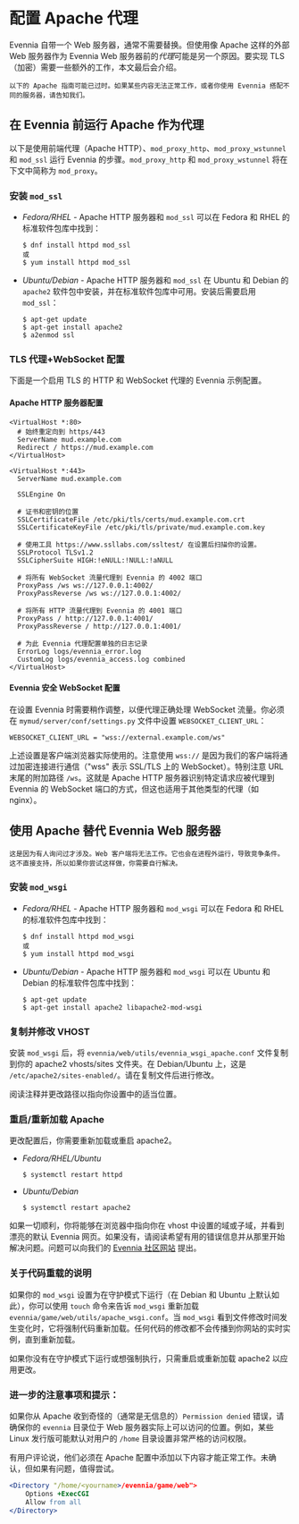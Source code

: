 # 配置 Apache 代理

Evennia 自带一个 Web 服务器，通常不需要替换。但使用像 Apache 这样的外部 Web 服务器作为 Evennia Web 服务器前的*代理*可能是另一个原因。要实现 TLS（加密）需要一些额外的工作，本文最后会介绍。

```{warning} 可能已过时
以下的 Apache 指南可能已过时。如果某些内容无法正常工作，或者你使用 Evennia 搭配不同的服务器，请告知我们。
```

## 在 Evennia 前运行 Apache 作为代理

以下是使用前端代理（Apache HTTP）、`mod_proxy_http`、`mod_proxy_wstunnel` 和 `mod_ssl` 运行 Evennia 的步骤。`mod_proxy_http` 和 `mod_proxy_wstunnel` 将在下文中简称为 `mod_proxy`。

### 安装 `mod_ssl`

- *Fedora/RHEL* - Apache HTTP 服务器和 `mod_ssl` 可以在 Fedora 和 RHEL 的标准软件包库中找到：
    ```
    $ dnf install httpd mod_ssl
    或
    $ yum install httpd mod_ssl
    ```
- *Ubuntu/Debian* - Apache HTTP 服务器和 `mod_ssl` 在 Ubuntu 和 Debian 的 `apache2` 软件包中安装，并在标准软件包库中可用。安装后需要启用 `mod_ssl`：
    ```
    $ apt-get update
    $ apt-get install apache2 
    $ a2enmod ssl
    ```

### TLS 代理+WebSocket 配置

下面是一个启用 TLS 的 HTTP 和 WebSocket 代理的 Evennia 示例配置。

#### Apache HTTP 服务器配置

```
<VirtualHost *:80>
  # 始终重定向到 https/443
  ServerName mud.example.com
  Redirect / https://mud.example.com
</VirtualHost>

<VirtualHost *:443>
  ServerName mud.example.com
  
  SSLEngine On
  
  # 证书和密钥的位置
  SSLCertificateFile /etc/pki/tls/certs/mud.example.com.crt
  SSLCertificateKeyFile /etc/pki/tls/private/mud.example.com.key
  
  # 使用工具 https://www.ssllabs.com/ssltest/ 在设置后扫描你的设置。
  SSLProtocol TLSv1.2
  SSLCipherSuite HIGH:!eNULL:!NULL:!aNULL
  
  # 将所有 WebSocket 流量代理到 Evennia 的 4002 端口
  ProxyPass /ws ws://127.0.0.1:4002/
  ProxyPassReverse /ws ws://127.0.0.1:4002/
  
  # 将所有 HTTP 流量代理到 Evennia 的 4001 端口
  ProxyPass / http://127.0.0.1:4001/
  ProxyPassReverse / http://127.0.0.1:4001/
  
  # 为此 Evennia 代理配置单独的日志记录
  ErrorLog logs/evennia_error.log
  CustomLog logs/evennia_access.log combined
</VirtualHost>
```

#### Evennia 安全 WebSocket 配置

在设置 Evennia 时需要稍作调整，以便代理正确处理 WebSocket 流量。你必须在 `mymud/server/conf/settings.py` 文件中设置 `WEBSOCKET_CLIENT_URL`：

```
WEBSOCKET_CLIENT_URL = "wss://external.example.com/ws"
```

上述设置是客户端浏览器实际使用的。注意使用 `wss://` 是因为我们的客户端将通过加密连接进行通信（"wss" 表示 SSL/TLS 上的 WebSocket）。特别注意 URL 末尾的附加路径 `/ws`。这就是 Apache HTTP 服务器识别特定请求应被代理到 Evennia 的 WebSocket 端口的方式，但这也适用于其他类型的代理（如 nginx）。

## 使用 Apache 替代 Evennia Web 服务器

```{warning} 不支持，也不推荐。
这是因为有人询问过才涉及。Web 客户端将无法工作。它也会在进程外运行，导致竞争条件。这不直接支持，所以如果你尝试这样做，你需要自行解决。
```

### 安装 `mod_wsgi`

- *Fedora/RHEL* - Apache HTTP 服务器和 `mod_wsgi` 可以在 Fedora 和 RHEL 的标准软件包库中找到：
    ```
    $ dnf install httpd mod_wsgi
    或
    $ yum install httpd mod_wsgi
    ```
- *Ubuntu/Debian* - Apache HTTP 服务器和 `mod_wsgi` 可以在 Ubuntu 和 Debian 的标准软件包库中找到：
   ```
   $ apt-get update
   $ apt-get install apache2 libapache2-mod-wsgi
   ```

### 复制并修改 VHOST

安装 `mod_wsgi` 后，将 `evennia/web/utils/evennia_wsgi_apache.conf` 文件复制到你的 apache2 vhosts/sites 文件夹。在 Debian/Ubuntu 上，这是 `/etc/apache2/sites-enabled/`。请在复制文件后进行修改。

阅读注释并更改路径以指向你设置中的适当位置。

### 重启/重新加载 Apache

更改配置后，你需要重新加载或重启 apache2。

- *Fedora/RHEL/Ubuntu*
    ```
    $ systemctl restart httpd
    ```
- *Ubuntu/Debian*
    ```
    $ systemctl restart apache2
    ```

如果一切顺利，你将能够在浏览器中指向你在 vhost 中设置的域或子域，并看到漂亮的默认 Evennia 网页。如果没有，请阅读希望有用的错误信息并从那里开始解决问题。问题可以向我们的 [Evennia 社区网站](https://evennia.com) 提出。

### 关于代码重载的说明

如果你的 `mod_wsgi` 设置为在守护模式下运行（在 Debian 和 Ubuntu 上默认如此），你可以使用 `touch` 命令来告诉 `mod_wsgi` 重新加载 `evennia/game/web/utils/apache_wsgi.conf`。当 `mod_wsgi` 看到文件修改时间发生变化时，它将强制代码重新加载。任何代码的修改都不会传播到你网站的实时实例，直到重新加载。

如果你没有在守护模式下运行或想强制执行，只需重启或重新加载 apache2 以应用更改。

### 进一步的注意事项和提示：

如果你从 Apache 收到奇怪的（通常是无信息的）`Permission denied` 错误，请确保你的 `evennia` 目录位于 Web 服务器实际上可以访问的位置。例如，某些 Linux 发行版可能默认对用户的 `/home` 目录设置非常严格的访问权限。

有用户评论说，他们必须在 Apache 配置中添加以下内容才能正常工作。未确认，但如果有问题，值得尝试。

```apache
<Directory "/home/<yourname>/evennia/game/web">
    Options +ExecCGI
    Allow from all
</Directory>
```
